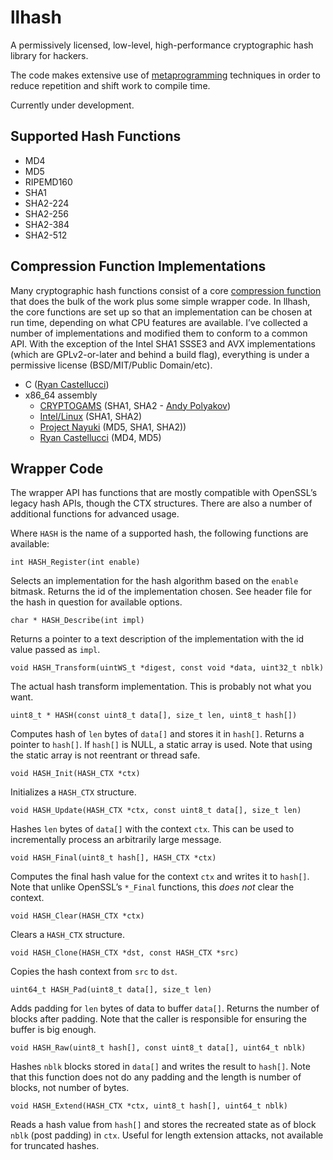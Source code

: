 # llhash
A permissively licensed, low-level, high-performance cryptographic hash
library for hackers.

The code makes extensive use of
[metaprogramming](https://en.wikipedia.org/wiki/Metaprogramming)
techniques in order to reduce repetition and shift work to compile time.

Currently under development.

## Supported Hash Functions

* MD4
* MD5
* RIPEMD160
* SHA1
* SHA2-224
* SHA2-256
* SHA2-384
* SHA2-512

## Compression Function Implementations

Many cryptographic hash functions consist of a core
[compression function](https://en.wikipedia.org/wiki/One-way_compression_function)
that does the bulk of the work plus some simple wrapper code. In llhash, the
core functions are set up so that an implementation can be chosen at run time,
depending on what CPU features are available. I’ve collected a number of
implementations and modified them to conform to a common API. With the
exception of the Intel SHA1 SSSE3 and AVX implementations (which are
GPLv2-or-later and behind a build flag), everything is under a permissive
license (BSD/MIT/Public Domain/etc).

* C ([Ryan Castellucci](https://github.com/ryancdotorg))
* x86_64 assembly
    * [CRYPTOGAMS](https://github.com/dot-asm/cryptogams)
      (SHA1, SHA2 - [Andy Polyakov](https://github.com/dot-asm))
    * [Intel/Linux](https://github.com/torvalds/linux/tree/v5.12/arch/x86/crypto)
      (SHA1, SHA2)
    * [Project Nayuki](https://www.nayuki.io/category/x86)
      (MD5, SHA1, SHA2))
    * [Ryan Castellucci](https://github.com/ryancdotorg) (MD4, MD5)

## Wrapper Code

The wrapper API has functions that are mostly compatible with OpenSSL’s legacy
hash APIs, though the CTX structures. There are also a number of additional
functions for advanced usage.

Where `HASH` is the name of a supported hash, the following functions are
available:

`int HASH_Register(int enable)`

Selects an implementation for the hash algorithm based on the `enable`
bitmask. Returns the id of the implementation chosen. See header file for the
hash in question for available options.

`char * HASH_Describe(int impl)`

Returns a pointer to a text description of the implementation with the id
value passed as `impl`.

`void HASH_Transform(uintWS_t *digest, const void *data, uint32_t nblk)`

The actual hash transform implementation. This is probably not what you want.

`uint8_t * HASH(const uint8_t data[], size_t len, uint8_t hash[])`

Computes hash of `len` bytes of `data[]` and stores it in `hash[]`. Returns a
pointer to `hash[]`. If `hash[]` is NULL, a static array is used. Note that
using the static array is not reentrant or thread safe.

`void HASH_Init(HASH_CTX *ctx)`

Initializes a `HASH_CTX` structure.

`void HASH_Update(HASH_CTX *ctx, const uint8_t data[], size_t len)`

Hashes `len` bytes of `data[]` with the context `ctx`. This can be used to
incrementally process an arbitrarily large message.

`void HASH_Final(uint8_t hash[], HASH_CTX *ctx)`

Computes the final hash value for the context `ctx` and writes it to `hash[]`.
Note that unlike OpenSSL’s `*_Final` functions, this *does not* clear the
context.

`void HASH_Clear(HASH_CTX *ctx)`

Clears a `HASH_CTX` structure.

`void HASH_Clone(HASH_CTX *dst, const HASH_CTX *src)`

Copies the hash context from `src` to `dst`.

`uint64_t HASH_Pad(uint8_t data[], size_t len)`

Adds padding for `len` bytes of data to buffer `data[]`. Returns the number of
blocks after padding. Note that the caller is responsible for ensuring the
buffer is big enough.

`void HASH_Raw(uint8_t hash[], const uint8_t data[], uint64_t nblk)`

Hashes `nblk` blocks stored in `data[]` and writes the result to `hash[]`.
Note that this function does not do any padding and the length is number of
blocks, not number of bytes.

`void HASH_Extend(HASH_CTX *ctx, uint8_t hash[], uint64_t nblk)`

Reads a hash value from `hash[]` and stores the recreated state as of block
`nblk` (post padding) in `ctx`. Useful for length extension attacks, not
available for truncated hashes.

